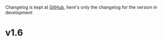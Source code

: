 Changelog is kept at [GitHub](https://github.com/Dronehub/minijson/releases),
here's only the changelog for the version in development

# v1.6

